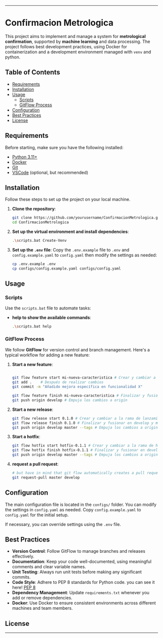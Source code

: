 
---

# Confirmacion Metrologica

This project aims to implement and manage a system for **metrological confirmation**, supported by **machine learning** and data processing. The project follows best development practices, using Docker for containerization and a development environment managed with `venv` and python.

## Table of Contents

- [Requirements](#requirements)
- [Installation](#installation)
- [Usage](#usage)
  - [Scripts](#scripts)
  - [GitFlow Process](#gitflow-process)
- [Configuration](#configuration)
- [Best Practices](#best-practices)
- [License](#license)

## Requirements

Before starting, make sure you have the following installed:

- [Python 3.11+](https://www.python.org/downloads/)
- [Docker](https://www.docker.com/)
- [Git](https://git-scm.com/)
- [VSCode](https://code.visualstudio.com/) (optional, but recommended)

## Installation

Follow these steps to set up the project on your local machine.

1. **Clone the repository**:
   ```bash
   git clone https://github.com/yourusername/ConfirmacionMetrologica.git
   cd ConfirmacionMetrologica
   ```

2. **Set up the virtual environment and install dependencies**:
   ```bash
   .\scripts.bat Create-Venv
   ```

3. **Set up the `.env` file**:
   Copy the `.env.example` file to `.env`  and `config.example.yaml` to `config.yaml` then modify the settings as needed:
   ```bash
   cp .env.example .env
   cp configs/config.example.yaml configs/config.yaml
   ```

## Usage

### Scripts

Use the `scripts.bat` file to automate tasks:

- **help to show the available commands**:
  ```bash
  .\scripts.bat help
  ```

### GitFlow Process

We follow **GitFlow** for version control and branch management. Here's a typical workflow for adding a new feature:

1. **Start a new feature**:
    ```bash
     
    git flow feature start mi-nueva-caracteristica # Crear y cambiar a la rama de característica
    git add .    # Después de realizar cambios
    git commit -m "Añadido mejora específica en funcionalidad X"
    
    git flow feature finish mi-nueva-caracteristica # Finalizar y fusionar en develop
    git push origin develop # Empuja los cambios a origin
    ```

2. **Start a new release**:
    ```bash
    git flow release start 0.1.0 # Crear y cambiar a la rama de lanzamiento
    git flow release finish 0.1.0 # Finalizar y fusionar en develop y master
    git push origin develop master --tags # Empuja los cambios a origin
    ```

3. **Start a hotfix**:
    ```bash
    git flow hotfix start hotfix-0.1.1 # Crear y cambiar a la rama de hotfix
    git flow hotfix finish hotfix-0.1.1 # Finalizar y fusionar en develop y master
    git push origin develop master --tags # Empuja los cambios a origin
    ```

4. **request a pull request**:
    ```bash
    # but have in mind that git flow automatically creates a pull request when you finish a feature, release or hotfix
    git request-pull master develop
    ```

## Configuration

The main configuration file is located in the `configs/` folder. You can modify the settings in `config.yaml` as needed. Copy `config.example.yaml` to `config.yaml` for the initial setup.

If necessary, you can override settings using the `.env` file.

## Best Practices

- **Version Control**: Follow GitFlow to manage branches and releases effectively.
- **Documentation**: Keep your code well-documented, using meaningful comments and clear variable names.
- **Unit Testing**: Always run unit tests before making any significant commits.
- **Code Style**: Adhere to PEP 8 standards for Python code. you can see it here! [PEP 8](https://pep8.org/)
- **Dependency Management**: Update `requirements.txt` whenever you add or remove dependencies.
- **Docker**: Use Docker to ensure consistent environments across different machines and team members.

## License

---